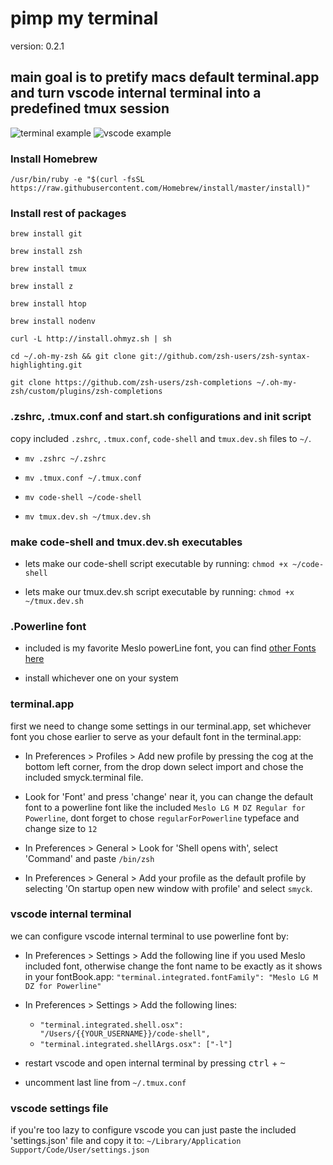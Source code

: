 # pimp my terminal

version: 0.2.1

## main goal is to pretify macs default terminal.app and turn vscode internal terminal into a predefined tmux session
![terminal example](http://res.cloudinary.com/domusnetwork/image/upload/v1504856413/Screenshot_2017-09-08_10.35.54.png)
![vscode example](http://res.cloudinary.com/domusnetwork/image/upload/v1504856690/Screenshot_2017-09-08_10.43.47_2.png)

### Install Homebrew

```shell
/usr/bin/ruby -e "$(curl -fsSL https://raw.githubusercontent.com/Homebrew/install/master/install)"
```

### Install rest of packages

```shell
brew install git

brew install zsh

brew install tmux

brew install z

brew install htop

brew install nodenv

curl -L http://install.ohmyz.sh | sh

cd ~/.oh-my-zsh && git clone git://github.com/zsh-users/zsh-syntax-highlighting.git

git clone https://github.com/zsh-users/zsh-completions ~/.oh-my-zsh/custom/plugins/zsh-completions
```

### .zshrc, .tmux.conf and start.sh configurations and init script

copy included `.zshrc`, `.tmux.conf`, `code-shell` and `tmux.dev.sh` files to `~/`.

- ``` mv .zshrc ~/.zshrc ```

- ``` mv .tmux.conf ~/.tmux.conf ```

- ``` mv code-shell ~/code-shell ```

- ``` mv tmux.dev.sh ~/tmux.dev.sh ```

### make code-shell and tmux.dev.sh executables

- lets make our code-shell script executable by running: `chmod +x ~/code-shell`

- lets make our tmux.dev.sh script executable by running: `chmod +x ~/tmux.dev.sh`

### .Powerline font

 - included is my favorite Meslo powerLine font, you can find [other Fonts here](https://github.com/powerline/fonts)

 - install whichever one on your system

### terminal.app

first we need to change some settings in our terminal.app, set whichever font you chose earlier to serve as your default font in the terminal.app:

- In Preferences > Profiles > Add new profile by pressing the cog at the bottom left corner, from the drop down select import and chose the included smyck.terminal file.

- Look for 'Font' and press 'change' near it, you can change the default font to a powerline font like the included `Meslo LG M DZ Regular for Powerline`, dont forget to chose `regularForPowerline` typeface and change size to `12`

- In Preferences > General > Look for 'Shell opens with', select 'Command' and paste `/bin/zsh`

- In Preferences > General > Add your profile as the default profile by selecting 'On startup open new window with profile' and select `smyck`.

### vscode internal terminal

we can configure vscode internal terminal to use powerline font by:

- In Preferences > Settings > Add the following line if you used Meslo included font, otherwise change the font name to be exactly as it shows in your fontBook.app: `"terminal.integrated.fontFamily": "Meslo LG M DZ for Powerline"`

- In Preferences > Settings > Add the following lines:
  - `"terminal.integrated.shell.osx": "/Users/{{YOUR_USERNAME}}/code-shell",`
  - `"terminal.integrated.shellArgs.osx": ["-l"]`
  
 - restart vscode and open internal terminal by pressing <kbd>ctrl</kbd> + <kbd>~</kbd>
 
 - uncomment last line from ```~/.tmux.conf```

### vscode settings file

if you're too lazy to configure vscode you can just paste the included 'settings.json' file and copy it to: `~/Library/Application Support/Code/User/settings.json`
